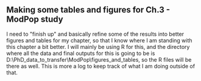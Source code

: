 ## Making some tables and figures for Ch.3 - ModPop study

I need to "finish up" and basically refine some of the results into better figures and tables for my chapter, so that I know where I am standing with this chapter a bit better. I will mainly be using R for this, and the directory where all the data and final outputs for this is going to be is D:\PhD_data_to_transfer\ModPop\figures_and_tables, so the R files will be there as well. This is more a log to keep track of what I am doing outside of that.
